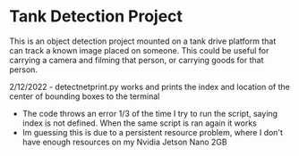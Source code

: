 # Tank Detection Project
This is an object detection project mounted on a tank drive platform that can track a known image placed on someone. This could be useful for carrying a camera and filming that person, or carrying goods for that person.

2/12/2022 - detectnetprint.py works and prints the index and location of the center of bounding boxes to the terminal
  - The code throws an error 1/3 of the time I try to run the script, saying index is not defined. When the same script is ran again it works
  - Im guessing this is due to a persistent resource problem, where I don't have enough resources on my Nvidia Jetson Nano 2GB
